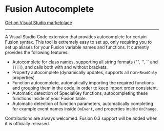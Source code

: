 # Fusion Autocomplete

[Get on Visual Studio marketplace](https://marketplace.visualstudio.com/items?itemName=Virtual.fusionautocomplete)

---

A Visual Studio Code extension that provides autocomplete for certain Fusion syntax.
This tool is extremely easy to set up, only requiring you to set up aliases for your Fusion variable names and functions.
It currently provides the following features:

- Autocomplete for class names, supporting all string formats ("", '', \`\` and ``[[]]``), and calls both with and without brackets.
- Property autocomplete (dynamically updates, supports all non-`ReadOnly` properties)
- Function autocomplete, automatically importing the required functions and grouping them in the code, in order to keep import order consistent.
- Automatic detection of SpecialKey functions, autocompleting these functions inside of your Fusion table.
- Automatic detection of function parameters, automatically completing for example event names inside `OnEvent`, and properties inside `OnChange`.

Contributions are always welcomed.
Fusion 0.3 support will be added when it is officially released.
